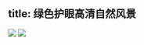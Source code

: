title: 绿色护眼高清自然风景
---
![](https://ts1.cn.mm.bing.net/th/id/R-C.1e670af528d4aac7d858aeab6436d2d6?rik=OBWRV%2biBaDwRcw&riu=http%3a%2f%2fwww.beihaiting.com%2fuploads%2fallimg%2f150307%2f10723-15030G20Ab07.jpg&ehk=b2AOFe0YPBd6APAOy63TcBUlRDkVbxTsfyxoUT9GyCw%3d&risl=&pid=ImgRaw&r=0)
![](https://img.zcool.cn/community/01936a58be7362a801219c77fe8358.jpg@1280w_1l_2o_100sh.jpg)